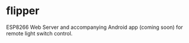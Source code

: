 # flipper

ESP8266 Web Server and accompanying Android app (coming soon) for remote light switch control.
